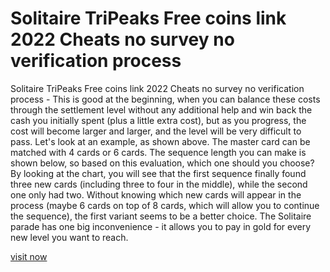 # Solitaire TriPeaks Free coins link 2022 Cheats no survey no verification process

Solitaire TriPeaks Free coins link 2022 Cheats no survey no verification process - This is good at the beginning, when you can balance these costs through the settlement level without any additional help and win back the cash you initially spent (plus a little extra cost), but as you progress, the cost will become larger and larger, and the level will be very difficult to pass. Let's look at an example, as shown above. The master card can be matched with 4 cards or 6 cards. The sequence length you can make is shown below, so based on this evaluation, which one should you choose? By looking at the chart, you will see that the first sequence finally found three new cards (including three to four in the middle), while the second one only had two. Without knowing which new cards will appear in the process (maybe 6 cards on top of 8 cards, which will allow you to continue the sequence), the first variant seems to be a better choice. The Solitaire parade has one big inconvenience - it allows you to pay in gold for every new level you want to reach.

<a href="https://windmod.icu/solitaire-tripeaks/">visit now</a>
